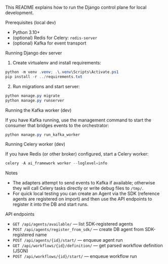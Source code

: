 This README explains how to run the Django control plane for local development.

Prerequisites (local dev)
- Python 3.10+
- (optional) Redis for Celery: `redis-server`
- (optional) Kafka for event transport

Running Django dev server
1. Create virtualenv and install requirements:

```powershell
python -m venv .venv; .\.venv\Scripts\Activate.ps1
pip install -r ../requirements.txt
```

2. Run migrations and start server:

```powershell
python manage.py migrate
python manage.py runserver
```

Running the Kafka worker (dev)

If you have Kafka running, use the management command to start the consumer that bridges events to the orchestrator:

```powershell
python manage.py run_kafka_worker
```

Running Celery worker (dev)

If you have Redis (or other broker) configured, start a Celery worker:

```powershell
celery -A ai_framework worker --loglevel=info
```

Notes
- The adapters attempt to send events to Kafka if available; otherwise they will call Celery tasks directly or write debug files to `/tmp/`.
- For quick local testing you can create an Agent via the SDK (reference agents are registered on import) and then use the API endpoints to register it into the DB and start runs.

API endpoints
- `GET /api/agents/available/` — list SDK-registered agents
- `POST /api/agents/register_from_sdk/` — create DB agent from SDK-registered name
- `POST /api/agents/{id}/start/` — enqueue agent run
- `GET /api/workflows/{id}/definition/` — get parsed workflow definition (JSON)
- `POST /api/workflows/{id}/start/` — enqueue workflow run
